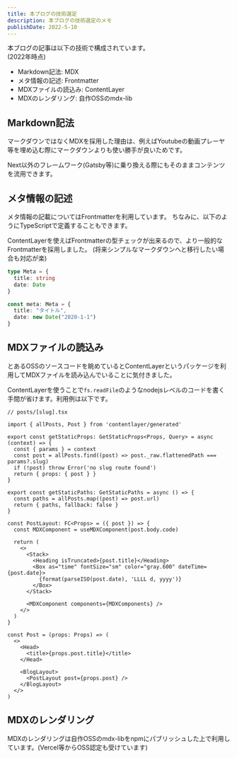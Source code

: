 ```yaml
---
title: 本ブログの技術選定
description: 本ブログの技術選定のメモ
publishDate: 2022-5-10
---
```


本ブログの記事は以下の技術で構成されています。  
(2022年時点)

- Markdown記法: MDX
- メタ情報の記述: Frontmatter
- MDXファイルの読込み: ContentLayer
- MDXのレンダリング: 自作OSSのmdx-lib

## Markdown記法
マークダウンではなくMDXを採用した理由は、例えばYoutubeの動画プレーヤ等を埋め込む際にマークダウンよりも使い勝手が良いためです。

Next以外のフレームワーク(Gatsby等)に乗り換える際にもそのままコンテンツを流用できます。

## メタ情報の記述
メタ情報の記載についてはFrontmatterを利用しています。
ちなみに、以下のようにTypeScriptで定義することもできます。

ContentLayerを使えばFrontmatterの型チェックが出来るので、より一般的なFrontmatterを採用しました。
(将来シンプルなマークダウンへと移行したい場合も対応が楽)

```ts
type Meta = {
  title: string
  date: Date
}

const meta: Meta = {
  title: "タイトル",
  date: new Date("2020-1-1")
}
```

## MDXファイルの読込み
とあるOSSのソースコードを眺めているとContentLayerというパッケージを利用してMDXファイルを読み込んでいることに気付きました。

ContentLayerを使うことで`fs.readFile`のようなnodejsレベルのコードを書く手間が省けます。利用例は以下です。

```tsx
// posts/[slug].tsx

import { allPosts, Post } from 'contentlayer/generated'

export const getStaticProps: GetStaticProps<Props, Query> = async (context) => {
  const { params } = context
  const post = allPosts.find((post) => post._raw.flattenedPath === params?.slug)
  if (!post) throw Error('no slug route found')
  return { props: { post } }
}

export const getStaticPaths: GetStaticPaths = async () => {
  const paths = allPosts.map((post) => post.url)
  return { paths, fallback: false }
}

const PostLayout: FC<Props> = ({ post }) => {
  const MDXComponent = useMDXComponent(post.body.code)

  return (
    <>
      <Stack>
        <Heading isTruncated>{post.title}</Heading>
        <Box as="time" fontSize="sm" color="gray.600" dateTime={post.date}>
          {format(parseISO(post.date), 'LLLL d, yyyy')}
        </Box>
      </Stack>

      <MDXComponent components={MDXComponents} />
    </>
  )
}

const Post = (props: Props) => (
  <>
    <Head>
      <title>{props.post.title}</title>
    </Head>

    <BlogLayout>
      <PostLayout post={props.post} />
    </BlogLayout>
  </>
)

```

## MDXのレンダリング
MDXのレンダリングは自作OSSのmdx-libをnpmにパブリッシュした上で利用しています。(Vercel等からOSS認定も受けています)
